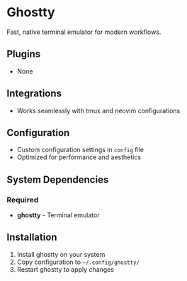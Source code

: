 # Ghostty

Fast, native terminal emulator for modern workflows.

## Plugins

- None

## Integrations

- Works seamlessly with tmux and neovim configurations

## Configuration

- Custom configuration settings in `config` file
- Optimized for performance and aesthetics

## System Dependencies

### Required

- **ghostty** - Terminal emulator

## Installation

1. Install ghostty on your system
2. Copy configuration to `~/.config/ghostty/`
3. Restart ghostty to apply changes
